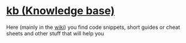 # [kb (Knowledge base)](https://github.com/TeamFlowerPower/kb/wiki)

Here (mainly in the [wiki](https://github.com/TeamFlowerPower/kb/wiki)) you find code snippets, short guides or cheat sheets and other stuff that will help you


<div align="center">
  <a href="https://github.com/TeamFlowerPower/kb/wiki"
     <img src="https://github.com/TeamFlowerPower/orga/blob/master/read-owl-1376297.png" height="460" alt="Reading wiki owl"/>
  </a>
</div>
